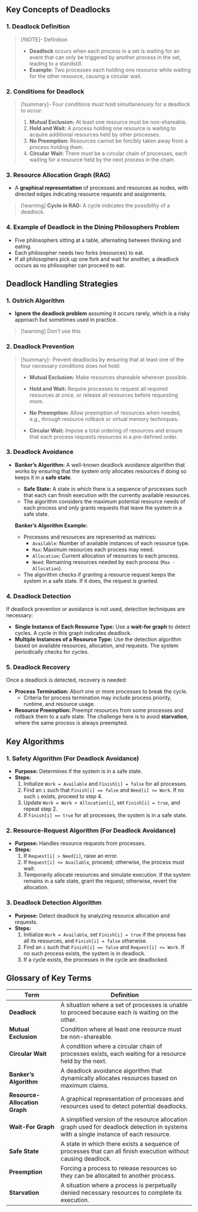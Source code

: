 
## Key Concepts of Deadlocks

### 1. Deadlock Definition

> [!NOTE]- Definition
> - **Deadlock** occurs when each process in a set is waiting for an event that can only be triggered by another process in the set, leading to a standstill.
> - **Example:** Two processes each holding one resource while waiting for the other resource, causing a circular wait.

### 2. Conditions for Deadlock

> [!summary]- Four conditions must hold simultaneously for a deadlock to occur:
> 1. **Mutual Exclusion:** At least one resource must be non-shareable.
> 2. **Hold and Wait:** A process holding one resource is waiting to acquire additional resources held by other processes.
> 3. **No Preemption:** Resources cannot be forcibly taken away from a process holding them.
> 4. **Circular Wait:** There must be a circular chain of processes, each waiting for a resource held by the next process in the chain.

### 3. Resource Allocation Graph (RAG)
- A **graphical representation** of processes and resources as nodes, with directed edges indicating resource requests and assignments.

> [!warning] **Cycle in RAG:** A cycle indicates the possibility of a deadlock.

### 4. Example of Deadlock in the Dining Philosophers Problem
- Five philosophers sitting at a table, alternating between thinking and eating.
- Each philosopher needs two forks (resources) to eat.
- If all philosophers pick up one fork and wait for another, a deadlock occurs as no philosopher can proceed to eat.

## Deadlock Handling Strategies

### 1. Ostrich Algorithm
- **Ignore the deadlock problem** assuming it occurs rarely, which is a risky approach but sometimes used in practice.

> [!warning] Don't use this



### 2. Deadlock Prevention

> [!summary]- Prevent deadlocks by ensuring that at least one of the four necessary conditions does not hold:
> - **Mutual Exclusion:** Make resources shareable wherever possible.
> 
> - **Hold and Wait:** Require processes to request all required resources at once, or release all resources before requesting more.
> 
> - **No Preemption:** Allow preemption of resources when needed, e.g., through resource rollback or virtual memory techniques.
> 
> - **Circular Wait:** Impose a total ordering of resources and ensure that each process requests resources in a pre-defined order.

### 3. Deadlock Avoidance
- **Banker’s Algorithm:** A well-known deadlock avoidance algorithm that works by ensuring that the system only allocates resources if doing so keeps it in a **safe state**.
  - **Safe State:** A state in which there is a sequence of processes such that each can finish execution with the currently available resources.
  - The algorithm considers the maximum potential resource needs of each process and only grants requests that leave the system in a safe state.
  
  **Banker’s Algorithm Example:**
  - Processes and resources are represented as matrices:
    - `Available`: Number of available instances of each resource type.
    - `Max`: Maximum resources each process may need.
    - `Allocation`: Current allocation of resources to each process.
    - `Need`: Remaining resources needed by each process (`Max - Allocation`).
  - The algorithm checks if granting a resource request keeps the system in a safe state. If it does, the request is granted.

### 4. Deadlock Detection
If deadlock prevention or avoidance is not used, detection techniques are necessary:
- **Single Instance of Each Resource Type:** Use a **wait-for graph** to detect cycles. A cycle in this graph indicates deadlock.
- **Multiple Instances of a Resource Type:** Use the detection algorithm based on available resources, allocation, and requests. The system periodically checks for cycles.

### 5. Deadlock Recovery
Once a deadlock is detected, recovery is needed:
- **Process Termination:** Abort one or more processes to break the cycle.
  - Criteria for process termination may include process priority, runtime, and resource usage.
- **Resource Preemption:** Preempt resources from some processes and rollback them to a safe state. The challenge here is to avoid **starvation**, where the same process is always preempted.

## Key Algorithms

### 1. Safety Algorithm (For Deadlock Avoidance)
- **Purpose:** Determines if the system is in a safe state.
- **Steps:**
  1. Initialize `Work = Available` and `Finish[i] = false` for all processes.
  2. Find an `i` such that `Finish[i] == false` and `Need[i] <= Work`. If no such `i` exists, proceed to step 4.
  3. Update `Work = Work + Allocation[i]`, set `Finish[i] = true`, and repeat step 2.
  4. If `Finish[i] == true` for all processes, the system is in a safe state.

### 2. Resource-Request Algorithm (For Deadlock Avoidance)
- **Purpose:** Handles resource requests from processes.
- **Steps:**
  1. If `Request[i] > Need[i]`, raise an error.
  2. If `Request[i] <= Available`, proceed; otherwise, the process must wait.
  3. Temporarily allocate resources and simulate execution. If the system remains in a safe state, grant the request; otherwise, revert the allocation.

### 3. Deadlock Detection Algorithm
- **Purpose:** Detect deadlock by analyzing resource allocation and requests.
- **Steps:**
  1. Initialize `Work = Available`, set `Finish[i] = true` if the process has all its resources, and `Finish[i] = false` otherwise.
  2. Find an `i` such that `Finish[i] == false` and `Request[i] <= Work`. If no such process exists, the system is in deadlock.
  3. If a cycle exists, the processes in the cycle are deadlocked.

## Glossary of Key Terms

| Term              | Definition                                                                                      |
|-------------------|-------------------------------------------------------------------------------------------------|
| **Deadlock**       | A situation where a set of processes is unable to proceed because each is waiting on the other. |
| **Mutual Exclusion** | Condition where at least one resource must be non-shareable.                                  |
| **Circular Wait**  | A condition where a circular chain of processes exists, each waiting for a resource held by the next. |
| **Banker’s Algorithm** | A deadlock avoidance algorithm that dynamically allocates resources based on maximum claims. |
| **Resource-Allocation Graph** | A graphical representation of processes and resources used to detect potential deadlocks. |
| **Wait-For Graph** | A simplified version of the resource allocation graph used for deadlock detection in systems with a single instance of each resource. |
| **Safe State**     | A state in which there exists a sequence of processes that can all finish execution without causing deadlock. |
| **Preemption**     | Forcing a process to release resources so they can be allocated to another process.             |
| **Starvation**     | A situation where a process is perpetually denied necessary resources to complete its execution. |

